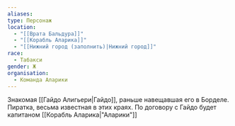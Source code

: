 ```yaml
---
aliases: 
type: Персонаж
location:
  - "[[Врата Бальдура]]"
  - "[[Корабль Аларика]]"
  - "[[Нижний город (заполнить)|Нижний город]]"
race:
  - Табакси
gender: Ж
organisation:
  - Команда Аларики
---
```

Знакомая [[Гайдо Алигьери|Гайдо]], раньше навещавшая его в Борделе. Пиратка, весьма известная в этих краях. По договору с Гайдо будет капитаном [[Корабль Аларика|"Аларики"]]